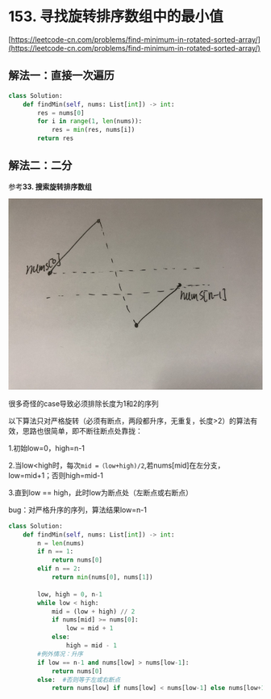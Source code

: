# 153. 寻找旋转排序数组中的最小值

[https://leetcode-cn.com/problems/find-minimum-in-rotated-sorted-array/](https://leetcode-cn.com/problems/find-minimum-in-rotated-sorted-array/)

## 解法一：直接一次遍历

```python
class Solution:
    def findMin(self, nums: List[int]) -> int:
        res = nums[0]
        for i in range(1, len(nums)):
            res = min(res, nums[i])
        return res
```

## 解法二：二分

参考**33. 搜索旋转排序数组**

![](../.gitbook/assets/20180608112318671.jpeg)

很多奇怪的case导致必须排除长度为1和2的序列

以下算法只对严格旋转（必须有断点，两段都升序，无重复，长度&gt;2）的算法有效，思路也很简单，即不断往断点处靠拢：

1.初始low=0，high=n-1

2.当low&lt;high时，每次`mid =（low+high)/2`,若nums\[mid\]在左分支，low=mid+1；否则high=mid-1

3.直到low == high，此时low为断点处（左断点或右断点）

bug：对严格升序的序列，算法结果low=n-1

```python
class Solution:
    def findMin(self, nums: List[int]) -> int:
        n = len(nums)
        if n == 1:
            return nums[0]
        elif n == 2:
            return min(nums[0], nums[1])
        
        low, high = 0, n-1
        while low < high:
            mid = (low + high) // 2
            if nums[mid] >= nums[0]:
                low = mid + 1
            else:
                high = mid - 1
        #例外情况：升序
        if low == n-1 and nums[low] > nums[low-1]:
            return nums[0]
        else:  #否则等于左或右断点
            return nums[low] if nums[low] < nums[low-1] else nums[low+1]
```

